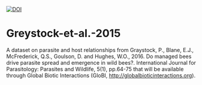[![DOI](https://zenodo.org/badge/68605706.svg)](https://zenodo.org/badge/latestdoi/68605706)

# Greystock-et-al.-2015

A dataset on parasite and host relationships from Graystock, P., Blane, E.J., McFrederick, Q.S., Goulson, D. and Hughes, W.O., 2016. Do managed bees drive parasite spread and emergence in wild bees?. International Journal for Parasitology: Parasites and Wildlife, 5(1), pp.64-75 that will be available through Global Biotic Interactions (GloBI, http://globalbioticinteractions.org).
